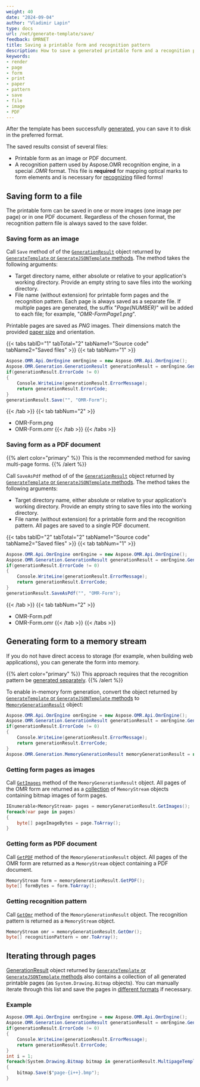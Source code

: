 ```yaml
---
weight: 40
date: "2024-09-04"
author: "Vladimir Lapin"
type: docs
url: /net/generate-template/save/
feedback: OMRNET
title: Saving a printable form and recognition pattern
description: How to save a generated printable form and a recognition pattern file on disk.
keywords:
- render
- page
- form
- print
- paper
- pattern
- save
- file
- image
- PDF
---
```


After the template has been successfully [generated](/omr/net/generate-template/), you can save it to disk in the preferred format.

The saved results consist of several files:

- Printable form as an image or PDF document.
- A recognition pattern used by Aspose.OMR recognition engine, in a special _.OMR_ format. This file is **required** for mapping optical marks to form elements and is necessary for [recognizing](/omr/net/recognition/) filled forms!  

## Saving form to a file

The printable form can be saved in one or more images (one image per page) or in one PDF document. Regardless of the chosen format, the recognition pattern file is always saved to the save folder.

### Saving form as an image

Call `Save` method of of the [`GenerationResult`](https://reference.aspose.com/omr/net/aspose.omr.generation/generationresult) object returned by [`GenerateTemplate` or `GenerateJSONTemplate` methods](/omr/net/generate-template/). The method takes the following arguments:

- Target directory name, either absolute or relative to your application's working directory. Provide an empty string to save files into the working directory.
- File name (without extension) for printable form pages and the recognition pattern. Each page is always saved as a separate file. If multiple pages are generated, the suffix "_Page{NUMBER}_" will be added to each file; for example, "_OMR-FormPage1.png_".

Printable pages are saved as _PNG_ images. Their dimensions match the provided [paper size](/omr/net/generate-template/page-setup/#supported-paper-sizes) and orientation.

{{< tabs tabID="1" tabTotal="2" tabName1="Source code" tabName2="Saved files" >}}
{{< tab tabNum="1" >}}
```csharp
Aspose.OMR.Api.OmrEngine omrEngine = new Aspose.OMR.Api.OmrEngine();
Aspose.OMR.Generation.GenerationResult generationResult = omrEngine.Generate("source.txt");
if(generationResult.ErrorCode != 0)
{
	Console.WriteLine(generationResult.ErrorMessage);
	return generationResult.ErrorCode;
}
generationResult.Save("", "OMR-Form");
```
{{< /tab >}}
{{< tab tabNum="2" >}}
- OMR-Form.png
- OMR-Form.omr
{{< /tab >}}
{{< /tabs >}}

### Saving form as a PDF document

{{% alert color="primary" %}} 
This is the recommended method for saving multi-page forms.
{{% /alert %}} 

Call `SaveAsPdf` method of of the [`GenerationResult`](https://reference.aspose.com/omr/net/aspose.omr.generation/generationresult) object returned by [`GenerateTemplate` or `GenerateJSONTemplate` methods](/omr/net/generate-template/). The method takes the following arguments:

- Target directory name, either absolute or relative to your application's working directory. Provide an empty string to save files into the working directory.
- File name (without extension) for a printable form and the recognition pattern. All pages are saved to a single PDF document.

{{< tabs tabID="2" tabTotal="2" tabName1="Source code" tabName2="Saved files" >}}
{{< tab tabNum="1" >}}
```csharp
Aspose.OMR.Api.OmrEngine omrEngine = new Aspose.OMR.Api.OmrEngine();
Aspose.OMR.Generation.GenerationResult generationResult = omrEngine.Generate("source.txt");
if(generationResult.ErrorCode != 0)
{
	Console.WriteLine(generationResult.ErrorMessage);
	return generationResult.ErrorCode;
}
generationResult.SaveAsPdf("", "OMR-Form");
```
{{< /tab >}}
{{< tab tabNum="2" >}}
- OMR-Form.pdf
- OMR-Form.omr
{{< /tab >}}
{{< /tabs >}}

## Generating form to a memory stream

If you do not have direct access to storage (for example, when building web applications), you can generate the form into memory.

{{% alert color="primary" %}} 
This approach requires that the recognition pattern be [generated separately](#getting-recognition-pattern).
{{% /alert %}} 

To enable in-memory form generation, convert the object returned by [`GenerateTemplate` or `GenerateJSONTemplate` methods](/omr/net/generate-template/) to [`MemoryGenerationResult`](https://reference.aspose.com/omr/net/aspose.omr.generation/memorygenerationresult/memorygenerationresult/) object:

```csharp
Aspose.OMR.Api.OmrEngine omrEngine = new Aspose.OMR.Api.OmrEngine();
Aspose.OMR.Generation.GenerationResult generationResult = omrEngine.Generate("source.txt");
if(generationResult.ErrorCode != 0)
{
	Console.WriteLine(generationResult.ErrorMessage);
	return generationResult.ErrorCode;
}
Aspose.OMR.Generation.MemoryGenerationResult memoryGenerationResult = new Aspose.OMR.Generation.MemoryGenerationResult(generationResult);
```

### Getting form pages as images

Call [`GetImages`](https://reference.aspose.com/omr/net/aspose.omr.generation/memorygenerationresult/getimages/) method of the `MemoryGenerationResult` object. All pages of the OMR form are returned as a [collection](https://learn.microsoft.com/en-us/dotnet/api/system.collections.ienumerable) of `MemoryStream` objects containing bitmap images of form pages.

```csharp
IEnumerable<MemoryStream> pages = memoryGenerationResult.GetImages();
foreach(var page in pages)
{
	byte[] pageImageBytes = page.ToArray();
}
```

### Getting form as PDF document

Call [`GetPDF`](https://reference.aspose.com/omr/net/aspose.omr.generation/memorygenerationresult/getpdf/) method of the `MemoryGenerationResult` object. All pages of the OMR form are returned as a `MemoryStream` object containing a PDF document.

```csharp
MemoryStream form = memoryGenerationResult.GetPDF();
byte[] formBytes = form.ToArray();
```

### Getting recognition pattern

Call [`GetOmr`](https://reference.aspose.com/omr/net/aspose.omr.generation/memorygenerationresult/getomr/) method of the `MemoryGenerationResult` object. The recognition pattern is returned as a `MemoryStream` object.

```csharp
MemoryStream omr = memoryGenerationResult.GetOmr();
byte[] recognitionPattern = omr.ToArray();
```

## Iterating through pages

[GenerationResult](https://reference.aspose.com/omr/net/aspose.omr.generation/generationresult) object returned by [`GenerateTemplate` or `GenerateJSONTemplate` methods](/omr/net/generate-template/) also contains a collection of all generated printable pages (as `System.Drawing.Bitmap` objects). You can manually iterate through this list and save the pages in [different formats](/omr/net/supported-file-formats/) if necessary.

### Example

```csharp
Aspose.OMR.Api.OmrEngine omrEngine = new Aspose.OMR.Api.OmrEngine();
Aspose.OMR.Generation.GenerationResult generationResult = omrEngine.Generate("source.txt");
if(generationResult.ErrorCode != 0)
{
	Console.WriteLine(generationResult.ErrorMessage);
	return generationResult.ErrorCode;
}
int i = 1;
foreach(System.Drawing.Bitmap bitmap in generationResult.MultipageTemplateImages)
{
	bitmap.Save($"page-{i++}.bmp");
}
```
